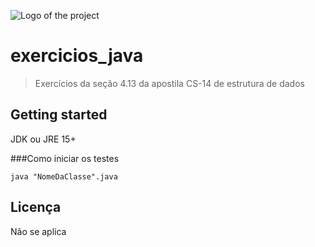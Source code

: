 ![Logo of the project](https://raw.githubusercontent.com/jehna/readme-best-practices/master/sample-logo.png)

# exercicios_java
> Exercícios da seção 4.13 da apostila CS-14 de estrutura de dados

## Getting started

JDK ou JRE 15+

###Como iniciar os testes
```shell
java "NomeDaClasse".java 
```

## Licença
Não se aplica

